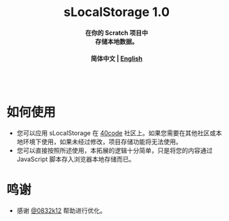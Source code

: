 <!-- 标题 -->
<h1 align="center">
    sLocalStorage 1.0
</h1>
<h4 align="center">
    在你的 Scratch 项目中<br/>
    存储本地数据。
</h4>
<h4 align="center">
    简体中文 | 
    <a href="./README_EN.md">English</a>
</h4>
<br/><br/>

<!-- 正文 -->

# 如何使用

-   您可以应用 sLocalStorage 在 [40code](https://www.40code.com/) 社区上。如果您需要在其他社区或本地环境下使用，如果未经过修改，项目存储功能将无法使用。
-   您可以直接按照所述使用，本拓展的逻辑十分简单，只是将您的内容通过 JavaScript 脚本存入浏览器本地存储而已。

# 鸣谢

-   感谢 [@0832k12](https://www.40code.com/editor.html#id=11957) 帮助进行优化。
